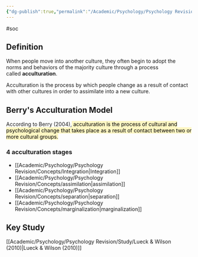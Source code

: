 ```yaml
---
{"dg-publish":true,"permalink":"/Academic/Psychology/Psychology Revision/Topics/Acculturation/"}
---
```


#soc
## Definition
When people move into another culture, they often begin to adopt the norms and behaviors of the majority culture through a process called **acculturation**.

Acculturation is the process by which people change as a result of contact with other cultures in order to assimilate into a new culture.
## Berry's Acculturation Model
According to Berry (2004),<mark style="background: #FFF3A3A6;"> acculturation is the process of cultural and psychological change that takes place as a result of contact between two or more cultural groups.</mark> 
### 4 acculturation stages 
- [[Academic/Psychology/Psychology Revision/Concepts/Integration\|Integration]] 
- [[Academic/Psychology/Psychology Revision/Concepts/assimilation\|assimilation]] 
- [[Academic/Psychology/Psychology Revision/Concepts/separation\|separation]] 
- [[Academic/Psychology/Psychology Revision/Concepts/marginalization\|marginalization]] 

## Key Study
[[Academic/Psychology/Psychology Revision/Study/Lueck & Wilson (2010)\|Lueck & Wilson (2010)]] 